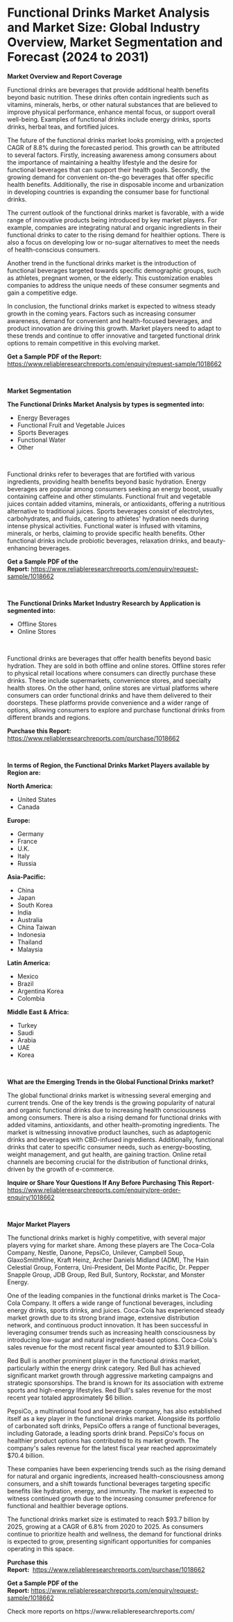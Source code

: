 <p><h1>Functional Drinks Market Analysis and Market Size: Global Industry Overview, Market Segmentation and Forecast (2024 to 2031)</h1></p><p><strong>Market Overview and Report Coverage</strong></p>
<p><p>Functional drinks are beverages that provide additional health benefits beyond basic nutrition. These drinks often contain ingredients such as vitamins, minerals, herbs, or other natural substances that are believed to improve physical performance, enhance mental focus, or support overall well-being. Examples of functional drinks include energy drinks, sports drinks, herbal teas, and fortified juices.</p><p>The future of the functional drinks market looks promising, with a projected CAGR of 8.8% during the forecasted period. This growth can be attributed to several factors. Firstly, increasing awareness among consumers about the importance of maintaining a healthy lifestyle and the desire for functional beverages that can support their health goals. Secondly, the growing demand for convenient on-the-go beverages that offer specific health benefits. Additionally, the rise in disposable income and urbanization in developing countries is expanding the consumer base for functional drinks.</p><p>The current outlook of the functional drinks market is favorable, with a wide range of innovative products being introduced by key market players. For example, companies are integrating natural and organic ingredients in their functional drinks to cater to the rising demand for healthier options. There is also a focus on developing low or no-sugar alternatives to meet the needs of health-conscious consumers.</p><p>Another trend in the functional drinks market is the introduction of functional beverages targeted towards specific demographic groups, such as athletes, pregnant women, or the elderly. This customization enables companies to address the unique needs of these consumer segments and gain a competitive edge.</p><p>In conclusion, the functional drinks market is expected to witness steady growth in the coming years. Factors such as increasing consumer awareness, demand for convenient and health-focused beverages, and product innovation are driving this growth. Market players need to adapt to these trends and continue to offer innovative and targeted functional drink options to remain competitive in this evolving market.</p></p>
<p><strong>Get a Sample PDF of the Report:</strong> <a href="https://www.reliableresearchreports.com/enquiry/request-sample/1018662">https://www.reliableresearchreports.com/enquiry/request-sample/1018662</a></p>
<p>&nbsp;</p>
<p><strong>Market Segmentation</strong></p>
<p><strong>The Functional Drinks Market Analysis by types is segmented into:</strong></p>
<p><ul><li>Energy Beverages</li><li>Functional Fruit and Vegetable Juices</li><li>Sports Beverages</li><li>Functional Water</li><li>Other</li></ul></p>
<p>&nbsp;</p>
<p><p>Functional drinks refer to beverages that are fortified with various ingredients, providing health benefits beyond basic hydration. Energy beverages are popular among consumers seeking an energy boost, usually containing caffeine and other stimulants. Functional fruit and vegetable juices contain added vitamins, minerals, or antioxidants, offering a nutritious alternative to traditional juices. Sports beverages consist of electrolytes, carbohydrates, and fluids, catering to athletes' hydration needs during intense physical activities. Functional water is infused with vitamins, minerals, or herbs, claiming to provide specific health benefits. Other functional drinks include probiotic beverages, relaxation drinks, and beauty-enhancing beverages.</p></p>
<p><strong>Get a Sample PDF of the Report:</strong>&nbsp;<a href="https://www.reliableresearchreports.com/enquiry/request-sample/1018662">https://www.reliableresearchreports.com/enquiry/request-sample/1018662</a></p>
<p>&nbsp;</p>
<p><strong>The Functional Drinks Market Industry Research by Application is segmented into:</strong></p>
<p><ul><li>Offline Stores</li><li>Online Stores</li></ul></p>
<p>&nbsp;</p>
<p><p>Functional drinks are beverages that offer health benefits beyond basic hydration. They are sold in both offline and online stores. Offline stores refer to physical retail locations where consumers can directly purchase these drinks. These include supermarkets, convenience stores, and specialty health stores. On the other hand, online stores are virtual platforms where consumers can order functional drinks and have them delivered to their doorsteps. These platforms provide convenience and a wider range of options, allowing consumers to explore and purchase functional drinks from different brands and regions.</p></p>
<p><strong>Purchase this Report:</strong>&nbsp; <a href="https://www.reliableresearchreports.com/purchase/1018662">https://www.reliableresearchreports.com/purchase/1018662</a></p>
<p>&nbsp;</p>
<p><strong>In terms of Region, the Functional Drinks Market Players available by Region are:</strong></p>
<p>
    <p> <strong> North America: </strong>
        <ul>
            <li>United States</li>
            <li>Canada</li>
        </ul>
        </p> 
    <p> <strong> Europe: </strong>
        <ul>
            <li>Germany</li>
            <li>France</li>
            <li>U.K.</li>
            <li>Italy</li>
            <li>Russia</li>
        </ul>
        </p> 
    <p> <strong> Asia-Pacific: </strong>
        <ul>
            <li>China</li>
            <li>Japan</li>
            <li>South Korea</li>
            <li>India</li>
            <li>Australia</li>
            <li>China Taiwan</li>
            <li>Indonesia</li>
            <li>Thailand</li>
            <li>Malaysia</li>
        </ul>
        </p> 
    <p> <strong> Latin America: </strong>
        <ul>
            <li>Mexico</li>
            <li>Brazil</li>
            <li>Argentina Korea</li>
            <li>Colombia</li>
        </ul>
        </p> 
    <p> <strong> Middle East & Africa: </strong>
        <ul>
            <li>Turkey</li>
            <li>Saudi</li>
            <li>Arabia</li>
            <li>UAE</li>
            <li>Korea</li>
        </ul>
    </p>
    </p>
<p>&nbsp;</p>
<p><strong>What are the Emerging Trends in the Global Functional Drinks market?</strong></p>
<p><p>The global functional drinks market is witnessing several emerging and current trends. One of the key trends is the growing popularity of natural and organic functional drinks due to increasing health consciousness among consumers. There is also a rising demand for functional drinks with added vitamins, antioxidants, and other health-promoting ingredients. The market is witnessing innovative product launches, such as adaptogenic drinks and beverages with CBD-infused ingredients. Additionally, functional drinks that cater to specific consumer needs, such as energy-boosting, weight management, and gut health, are gaining traction. Online retail channels are becoming crucial for the distribution of functional drinks, driven by the growth of e-commerce.</p></p>
<p><strong>Inquire or Share Your Questions If Any Before Purchasing This Report</strong>- <a href="https://www.reliableresearchreports.com/enquiry/pre-order-enquiry/1018662">https://www.reliableresearchreports.com/enquiry/pre-order-enquiry/1018662</a></p>
<p>&nbsp;</p>
<p><strong>Major Market Players</strong></p>
<p><p>The functional drinks market is highly competitive, with several major players vying for market share. Among these players are The Coca-Cola Company, Nestle, Danone, PepsiCo, Unilever, Campbell Soup, GlaxoSmithKline, Kraft Heinz, Archer Daniels Midland (ADM), The Hain Celestial Group, Fonterra, Uni-President, Del Monte Pacific, Dr. Pepper Snapple Group, JDB Group, Red Bull, Suntory, Rockstar, and Monster Energy.</p><p>One of the leading companies in the functional drinks market is The Coca-Cola Company. It offers a wide range of functional beverages, including energy drinks, sports drinks, and juices. Coca-Cola has experienced steady market growth due to its strong brand image, extensive distribution network, and continuous product innovation. It has been successful in leveraging consumer trends such as increasing health consciousness by introducing low-sugar and natural ingredient-based options. Coca-Cola's sales revenue for the most recent fiscal year amounted to $31.9 billion.</p><p>Red Bull is another prominent player in the functional drinks market, particularly within the energy drink category. Red Bull has achieved significant market growth through aggressive marketing campaigns and strategic sponsorships. The brand is known for its association with extreme sports and high-energy lifestyles. Red Bull's sales revenue for the most recent year totaled approximately $6 billion.</p><p>PepsiCo, a multinational food and beverage company, has also established itself as a key player in the functional drinks market. Alongside its portfolio of carbonated soft drinks, PepsiCo offers a range of functional beverages, including Gatorade, a leading sports drink brand. PepsiCo's focus on healthier product options has contributed to its market growth. The company's sales revenue for the latest fiscal year reached approximately $70.4 billion.</p><p>These companies have been experiencing trends such as the rising demand for natural and organic ingredients, increased health-consciousness among consumers, and a shift towards functional beverages targeting specific benefits like hydration, energy, and immunity. The market is expected to witness continued growth due to the increasing consumer preference for functional and healthier beverage options.</p><p>The functional drinks market size is estimated to reach $93.7 billion by 2025, growing at a CAGR of 6.8% from 2020 to 2025. As consumers continue to prioritize health and wellness, the demand for functional drinks is expected to grow, presenting significant opportunities for companies operating in this space.</p></p>
<p><strong>Purchase this Report:</strong>&nbsp;&nbsp;<a href="https://www.reliableresearchreports.com/purchase/1018662">https://www.reliableresearchreports.com/purchase/1018662</a></p>
<p></p>
<p><strong>Get a Sample PDF of the Report:</strong>&nbsp;<a href="https://www.reliableresearchreports.com/enquiry/request-sample/1018662">https://www.reliableresearchreports.com/enquiry/request-sample/1018662</a></p>
<p>Check more reports on https://www.reliableresearchreports.com/</p>